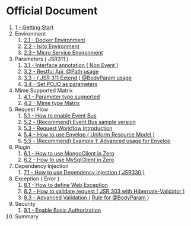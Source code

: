 # Official Document

1. [1 - Getting Start](/doc/zero-starter.md)
2. Environment
   1. [2.1 - Docker Environment](/doc/zero-docker.md)
   2. [2.2 - Isito Environment](/doc/zero-istio.md)
   3. [2.3 - Micro Service Environment](/doc/23-micro-service-environment.md)
3. Parameters \( JSR311 \)
   1. [3.1 - Interface annotation \( Non Event \)](/doc/zero-interface.md)
   2. [3.2 - Restful Api, @Path usage](/doc/zero-path.md)
   3. [3.3 - \( JSR 311 Extend \) @BodyParam usage](/doc/zero-param.md)
   4. [3.4 - Set POJO as parameters](/doc/zero-pojo.md)
4. Mime Supported Matrix
   1. [4.1 - Parameter type supported](/doc/zero-typed.md)
   2. [4.2 - Mime type Matrix](/doc/zero-mime.md)
5. Request Flow
   1. [5.1 - How to enable Event Bus](/doc/zero-worker.md)
   2. [5.2 - \(Recommend\) Event Bus sample version](/doc/zero-ebs.md)
   3. [5.3 - Request Workflow Introduction](/doc/zero-mode.md)
   4. [5.4 - How to use Envelop \( Uniform Resource Model \)](/doc/zero-envelop.md)
   5. [5.5 - \(Recommend\) Example 1: Advanced usage for Envelop](/doc/zero-uniform.md)
6. Plugin
   1. [6.1 - How to use MongoClient in Zero](/doc/zero-mongo.md)
   2. [6.2 - How to use MySqlClient in Zero](/doc/zero-mysql.md)
7. Dependency Injection
   1. [7.1 - How to use Dependency Injection \( JSR330 \)](/doc/zero-di.md)
8. Exception \( Error \)
   1. [8.1 - How to define Web Exception](/doc/zero-error.md)
   2. [8.2 - How to validate request \( JSR 303 with Hibernate-Validator \)](/doc/zero-validate.md)
   3. [8.3 - Advanced Validation \( Rule for @BodyParam \)](/doc/zero-verify.md)
9. Security
   1. [9.1 - Enable Basic Authorization](/doc/91-enable-basic-authorization.md)
10. Summary



